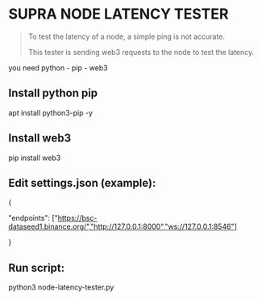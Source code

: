 # SUPRA NODE LATENCY TESTER

>To test the latency of a node, a simple ping is not accurate.
>
>This tester is sending web3 requests to the node to test the latency. 

you need python - pip - web3

## Install python pip
apt install python3-pip -y

## Install web3
pip install web3

## Edit settings.json (example):
{

"endpoints": ["https://bsc-dataseed1.binance.org/","http://127.0.0.1:8000","ws://127.0.0.1:8546"]

}

## Run script:
python3 node-latency-tester.py
